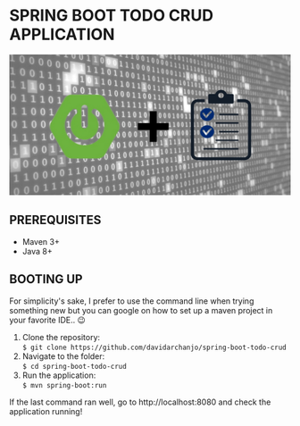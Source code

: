 # SPRING BOOT TODO CRUD APPLICATION
![banner](./assets/banner.jpg)

## PREREQUISITES
- Maven 3+
- Java 8+

## BOOTING UP
For simplicity's sake, I prefer to use the command line when trying something new but you can google on how to set up a maven project in your favorite IDE.. 😉
<ol>
<li>Clone the repository:</li>
  <code>$ git clone https://github.com/davidarchanjo/spring-boot-todo-crud</code>
<li>Navigate to the folder:</li>
  <code>$ cd spring-boot-todo-crud</code>
<li>Run the application:</li>
  <code>$ mvn spring-boot:run</code>
</ol>

If the last command ran well, go to http://localhost:8080 and check the application running!